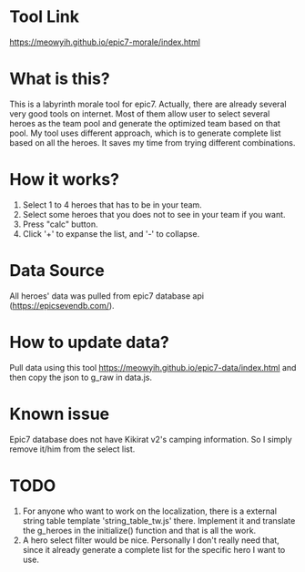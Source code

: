 # Tool Link

https://meowyih.github.io/epic7-morale/index.html

# What is this?

This is a labyrinth morale tool for epic7. Actually, there are already several very good tools on internet. Most of them allow user to select several heroes as the team pool and generate the optimized team based on that pool. My tool uses different approach, which is to generate complete list based on all the heroes. It saves my time from trying different combinations.

# How it works?

1. Select 1 to 4 heroes that has to be in your team. 
2. Select some heroes that you does not to see in your team if you want. 
3. Press "calc" button.
4. Click '+' to expanse the list, and '-' to collapse.

# Data Source

All heroes' data was pulled from epic7 database api (https://epicsevendb.com/).

# How to update data?

Pull data using this tool https://meowyih.github.io/epic7-data/index.html and then copy the json to g_raw in data.js.

# Known issue

Epic7 database does not have Kikirat v2's camping information. So I simply remove it/him from the select list.

# TODO

1. For anyone who want to work on the localization, there is a external string table template 'string_table_tw.js' there. Implement it and translate the g_heroes in the initialize() function and that is all the work.
2. A hero select filter would be nice. Personally I don't really need that, since it already generate a complete list for the specific hero I want to use.
